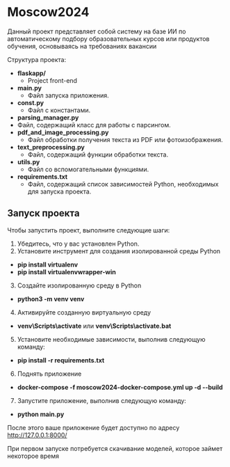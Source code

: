 # Moscow2024


Данный проект представляет собой систему на базе ИИ по автоматическому подбору образовательных курсов или продуктов обучения, основываясь на требованиях вакансии


Структура проекта:

- **flaskapp/**
  - Project front-end
- **main.py**
  - Файл запуска приложения.
- **const.py**
  - Файл с константами.
 - **parsing_manager.py**
  - Файл, содержащий класс для работы с парсингом.
- **pdf_and_image_processing.py**
  - Файл обработки получения текста из PDF или фотоизображения.
- **text_preprocessing.py**
  - Файл, содержащий функции обработки текста.
- **utils.py**
  - Файл со вспомогательными функциями.
- **requirements.txt**
  - Файл, содержащий список зависимостей Python, необходимых для запуска проекта.

## Запуск проекта

Чтобы запустить проект, выполните следующие шаги:

1. Убедитесь, что у вас установлен Python.
2. Установите инструмент для создания изолированной среды Python 
- **pip install virtualenv**
- **pip install virtualenvwrapper-win**
3. Создайте изолированную среду в Python 
- **python3 -m venv venv**
4. Активируйте созданную виртуальную среду
- **venv\Scripts\activate** или **venv\Scripts\activate.bat**
5. Установите необходимые зависимости, выполнив следующую команду:
- **pip install -r requirements.txt**
6. Поднять приложение
- **docker-compose -f moscow2024-docker-compose.yml up -d --build**
7. Запустите приложение, выполнив следующую команду:
- **python main.py**
   
После этого ваше приложение будет доступно по адресу http://127.0.0.1:8000/

При первом запуске потребуется скачивание моделей, которое займет некоторое время

